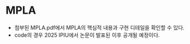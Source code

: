 # MPLA

- 첨부된 MPLA.pdf에서 MPLA의 핵심적 내용과 구현 디테일을 확인할 수 있다.
- code의 경우 2025 IPIU에서 논문이 발표된 이후 공개될 예정이다.